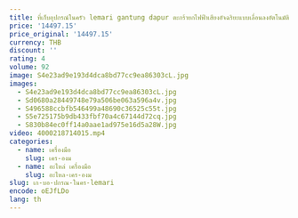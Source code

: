 ```yaml
---
title: ที่เก็บอุปกรณ์ในครัว lemari gantung dapur ตะกร้ายกไฟฟ้าเสียงอัจฉริยะแบบเลื่อนลงอัตโนมัติ Li
price: '14497.15'
price_original: '14497.15'
currency: THB
discount: ''
rating: 4
volume: 92
image: S4e23ad9e193d4dca8bd77cc9ea86303cL.jpg
images:
  - S4e23ad9e193d4dca8bd77cc9ea86303cL.jpg
  - Sd0680a28449748e79a506be063a596a4v.jpg
  - S496588ccbfb546499a48690c36525c55t.jpg
  - S5e725175b9db433fbf70a4c67144d72cq.jpg
  - S830b84ec0ff14a0aae1ad975e16d5a28W.jpg
video: 4000218714015.mp4
categories:
  - name: เครื่องมือ
    slug: เคร-องม
  - name: อะไหล่ เครื่องมือ
    slug: อะไหล-เคร-องม
slug: เก-บอ-ปกรณ-ในคร-lemari
encode: oEJfLDo
lang: th
---
```

  